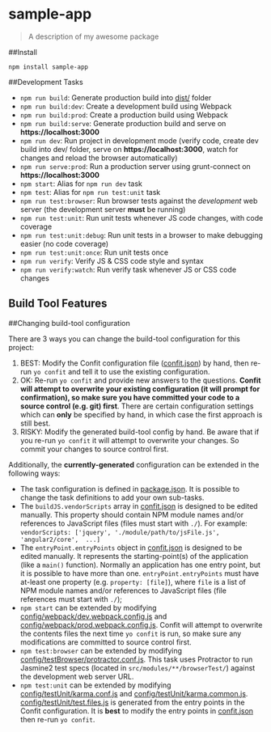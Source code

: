 <!--[RM_HEADING]-->
# sample-app

<!--[]-->
<!--[RM_DESCRIPTION]-->
> A description of my awesome package

<!--[]-->

<!--[RM_INSTALL]-->
##Install

    npm install sample-app


<!--[]-->

<!--[RM_DEVELOPMENT_TASKS]-->
##Development Tasks

- `npm run build`: Generate production build into [dist/](dist/) folder
- `npm run build:dev`: Create a development build using Webpack
- `npm run build:prod`: Create a production build using Webpack
- `npm run build:serve`: Generate production build and serve on **https://localhost:3000**
- `npm run dev`: Run project in development mode (verify code, create dev build into dev/ folder, serve on **https://localhost:3000**, watch for changes and reload the browser automatically)
- `npm run serve:prod`: Run a production server using grunt-connect on **https://localhost:3000**
- `npm start`: Alias for `npm run dev` task
- `npm test`: Alias for `npm run test:unit` task
- `npm run test:browser`: Run browser tests against the *development* web server (the development server **must** be running)
- `npm run test:unit`: Run unit tests whenever JS code changes, with code coverage
- `npm run test:unit:debug`: Run unit tests in a browser to make debugging easier (no code coverage)
- `npm run test:unit:once`: Run unit tests once
- `npm run verify`: Verify JS & CSS code style and syntax
- `npm run verify:watch`: Run verify task whenever JS or CSS code changes



<!--[]-->

<!--[RM_BUILD_TOOL_FEATURES]-->
## Build Tool Features




<!--[]-->

<!--[RM_CHANGING_BUILD_TOOL_CONFIG]-->
##Changing build-tool configuration

There are 3 ways you can change the build-tool configuration for this project:

1. BEST: Modify the Confit configuration file ([confit.json](confit.json)) by hand, then re-run `yo confit` and tell it to use the existing configuration.
1. OK: Re-run `yo confit` and provide new answers to the questions. **Confit will attempt to overwrite your existing configuration (it will prompt for confirmation), so make sure you have committed your code to a source control (e.g. git) first**.
  There are certain configuration settings which can **only** be specified by hand, in which case the first approach is still best.
1. RISKY: Modify the generated build-tool config by hand. Be aware that if you re-run `yo confit` it will attempt to overwrite your changes. So commit your changes to source control first.

Additionally, the **currently-generated** configuration can be extended in the following ways:

- The task configuration is defined in [package.json](package.json). It is possible to change the task definitions to add your own sub-tasks.
- The `buildJS.vendorScripts` array in [confit.json](confit.json) is designed to be edited manually. This property should contain NPM module names and/or references to JavaScript files (files must start with `./`). For example: `vendorScripts: ['jquery', './module/path/to/jsFile.js', 'angular2/core',  ...]`
- The `entryPoint.entryPoints` object in [confit.json](confit.json) is designed to be edited manually. It represents the starting-point(s) of the application (like a `main()` function). Normally an application has one entry point, but it is possible to have more than one. `entryPoint.entryPoints` must have at-least one property (e.g. `property: [file]`), where `file` is a list of NPM module names and/or references to JavaScript files (file references must start with `./`);
- `npm start` can be extended by modifying [config/webpack/dev.webpack.config.js](config/webpack/dev.webpack.config.js) and [config/webpack/prod.webpack.config.js](config/webpack/prod.webpack.config.js). Confit will attempt to overwrite the contents files the next time `yo confit` is run, so make sure any modifications are committed to source control first.
- `npm test:browser` can be extended by modifying [config/testBrowser/protractor.conf.js](config/testBrowser/protractor.conf.js). This task uses Protractor to run Jasmine2 test specs (located in `src/modules/**/browserTest/`) against the development web server URL.
- `npm test:unit` can be extended by modifying [config/testUnit/karma.conf.js](config/testUnit/karma.conf.js) and [config/testUnit/karma.common.js](config/testUnit/karma.common.js). [config/testUnit/test.files.js](config/testUnit/test.files.js) is generated from the entry points in the Confit configuration. It is **best** to modify the entry points in [confit.json](confit.json) then re-run `yo confit`.



<!--[]-->

